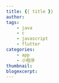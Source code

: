 ```yaml
---
title: {{ title }}
author:
tags:
    - java
    - c
    - javascript
    - flutter
categories:
    - app
    - 小程序
thumbnail:
blogexcerpt:
---
```

